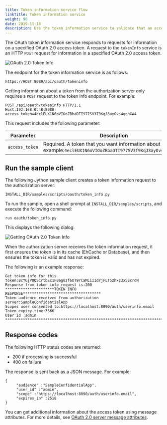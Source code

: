 ```yaml
---
title: Token information service flow
linkTitle: Token information service
weight: 90
date: 2019-11-18
description: Use the token information service to validate that an access token was issued by the API Gateway.
---
```


The OAuth token information service responds to requests for information on a specified OAuth 2.0 access token. A request to the `tokenInfo` service is an HTTP `POST` request for information in a specified OAuth 2.0 access token.

![OAuth 2.0 Token Info](/Images/OAuth/APIgw_token_info.png)

The endpoint for the token information service is as follows:

```
https://HOST:8089/api/oauth/tokeninfo
```

Getting information about a token from the authorization server only requires a `POST` request to the token info endpoint. For example:

```
POST /api/oauth/tokeninfo HTTP/1.1
Host:192.168.0.48:8080
access_token=4eclEUX1N6oVIOoZBbaDTI977SV3T9KqJ3ayOvs4gqhGA4
```

This request includes the following parameter:

| Parameter      | Description                                                                                                       |
|----------------|-------------------------------------------------------------------------------------------------------------------|
| `access_token` | Required. A token that you want information about (for example:`4eclEUX1N6oVIOoZBbaDTI977SV3T9KqJ3ayOvs4gqhGA4`). |

## Run the sample client

The following Jython sample client creates a token information request to the authorization server:

```
INSTALL_DIR/samples/scripts/oauth/token_info.py
```

To run the sample, open a shell prompt at `INSTALL_DIR/samples/scripts`, and execute the following command:

```
run oauth/token_info.py
```

This displays the following dialog:

![Getting OAuth 2.0 Token Info](/Images/OAuth/oauth_token_info_dialog.png)

When the authorization server receives the token information request, it first ensures the token is in its cache (EhCache or Database), and then ensures the token is valid and has not expired.

The following is an example response:

```
Get token info for this token:BcYGjPOQSCrtbEc1F0ag8zf6OT9rCaMLiI1dYjFLT5zhxz3x5ScrdN
Response from token info request is:200
**********************TOKEN INFO RESPONSE***********************************
Token audience received from authorization server:SampleConfidentialApp
Scopes user consented to:https://localhost:8090/auth/userinfo.email
Token expiry time:3566
User id :admin
******************************************************************************
```

## Response codes

The following HTTP status codes are returned:

* 200 if processing is successful
* 400 on failure

The response is sent back as a JSON message. For example:

```
{
     "audience" :"SampleConfidentialApp",
     "user_id" :"admin",
     "scope" :"https://localhost:8090/auth/userinfo.email",
     "expires_in" :2518
}
```

You can get additional information about the access token using message attributes. For more details, see [OAuth 2.0 server message attributes](/docs/apim_policydev/apigw_oauth/oauth_message_attributes/#oauth-2-0-server-message-attributes).
